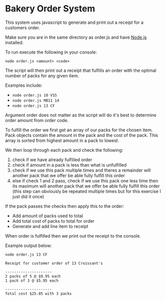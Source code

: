 # Bakery Order System

This system uses javascript to generate and print out a receipt for a customers order.

Make sure you are in the same directory as order.js and have [Node.js](https://nodejs.org/en/download/) installed. 

To run execute the following in your console:

```node order.js <amount> <code>```

The script will then print out a receipt that fulfills an order with the optimal number of packs for any given item.

Examples include:
* ```node order.js 10 VS5```
* ```node order.js MB11 14```
* ```node order.js 13 CF```

Argument order does not matter as the script will do it's best to determine order amount from order code.

To fulfill the order we first get an array of our packs for the chosen item. Pack objects contain the amount in the pack and the cost of the pack. This array is sorted from highest amount in a pack to lowest.

We then loop through each pack and check the following:
1. check if we have already fulfilled order
2. check if amount in a pack is less than what is unfulfilled
3. check if we use this pack multiple times and theres a remainder will another pack that we offer be able fully fulfill this order
4. else if check 1 and 2 pass, check if we use this pack one less time then its maximum will another pack that we offer be able fully fulfill this order (this step can obviously be repeated multiple times but for this exercise I just did it once)

If the pack passes the checks then apply this to the order:
- Add amount of packs used to total
- Add total cost of packs to total for order
- Generate and add line item to receipt

When order is fulfilled then we print out the receipt to the console.

Example output below:

```
node order.js 13 CF

Receipt for customer order of 13 Croissant's 

---------------------
2 packs of 5 @ $9.95 each 
1 pack of 3 @ $5.95 each 

---------------------
Total cost $25.85 with 3 packs
